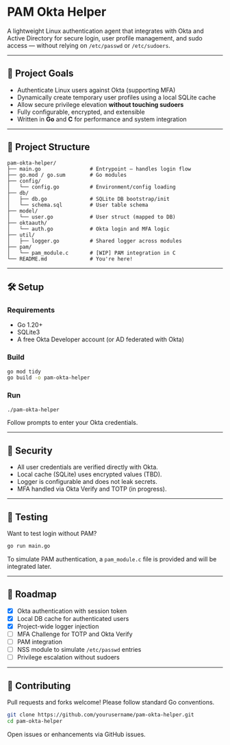 
# PAM Okta Helper

A lightweight Linux authentication agent that integrates with Okta and Active Directory for secure login, user profile management, and sudo access — without relying on `/etc/passwd` or `/etc/sudoers`.

---

## 🚀 Project Goals

- Authenticate Linux users against Okta (supporting MFA)
- Dynamically create temporary user profiles using a local SQLite cache
- Allow secure privilege elevation **without touching sudoers**
- Fully configurable, encrypted, and extensible
- Written in **Go** and **C** for performance and system integration

---

## 📁 Project Structure

```text
pam-okta-helper/
├── main.go                # Entrypoint — handles login flow
├── go.mod / go.sum        # Go modules
├── config/
│   └── config.go          # Environment/config loading
├── db/
│   ├── db.go              # SQLite DB bootstrap/init
│   └── schema.sql         # User table schema
├── model/
│   └── user.go            # User struct (mapped to DB)
├── oktaauth/
│   └── auth.go            # Okta login and MFA logic
├── util/
│   ├── logger.go          # Shared logger across modules
├── pam/
│   └── pam_module.c       # [WIP] PAM integration in C
└── README.md              # You're here!
```

---

## 🛠️ Setup

### Requirements

- Go 1.20+
- SQLite3
- A free Okta Developer account (or AD federated with Okta)

### Build

```bash
go mod tidy
go build -o pam-okta-helper
```

### Run

```bash
./pam-okta-helper
```

Follow prompts to enter your Okta credentials.

---

## 🔐 Security

- All user credentials are verified directly with Okta.
- Local cache (SQLite) uses encrypted values (TBD).
- Logger is configurable and does not leak secrets.
- MFA handled via Okta Verify and TOTP (in progress).

---

## 🧪 Testing

Want to test login without PAM?

```bash
go run main.go
```

To simulate PAM authentication, a `pam_module.c` file is provided and will be integrated later.

---

## 📌 Roadmap

- [x] Okta authentication with session token
- [x] Local DB cache for authenticated users
- [x] Project-wide logger injection
- [ ] MFA Challenge for TOTP and Okta Verify
- [ ] PAM integration
- [ ] NSS module to simulate `/etc/passwd` entries
- [ ] Privilege escalation without sudoers

---

## 🤝 Contributing

Pull requests and forks welcome! Please follow standard Go conventions.

```bash
git clone https://github.com/yourusername/pam-okta-helper.git
cd pam-okta-helper
```

Open issues or enhancements via GitHub issues.
